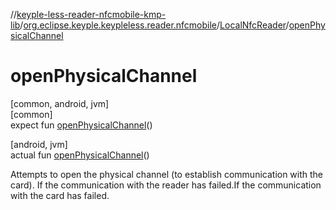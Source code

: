 //[keyple-less-reader-nfcmobile-kmp-lib](../../../index.md)/[org.eclipse.keyple.keypleless.reader.nfcmobile](../index.md)/[LocalNfcReader](index.md)/[openPhysicalChannel](open-physical-channel.md)

# openPhysicalChannel

[common, android, jvm]\
[common]\
expect fun [openPhysicalChannel](open-physical-channel.md)()

[android, jvm]\
actual fun [openPhysicalChannel](open-physical-channel.md)()

Attempts to open the physical channel (to establish communication with the card). <exception cref=&quot;ReaderNotFoundException&quot;>If the communication with the reader has failed.</exception><exception cref="CardIOException">If the communication with the card has failed.</exception>
